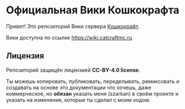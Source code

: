 # Официальная Вики Кошкокрафта

Привет! Это репозиторий Вики сервера [Кошкокрафт](https://discord.gg/catcraftmc).

Вики доступна по ссылке <https://wiki.catcraftmc.ru>

## Лицензия

Репозиторий защищён лицензией **CC-BY-4.0 license**.

Ты можешь копировать, публиковать, переделывать, ремиксовать и создавать на основе это документации что хочешь, даже коммерческое, но **обязан** указать меня (szarkan) в своём проекте и указать на изменения, которые ты сделал с моим кодом.